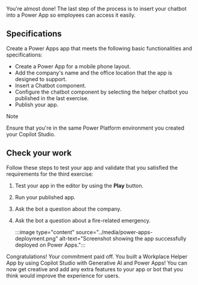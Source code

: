 You're almost done! The last step of the process is to insert your chatbot into a Power App so employees can access it easily.

## Specifications

Create a Power Apps app that meets the following basic functionalities and specifications:

- Create a Power App for a mobile phone layout.
- Add the company's name and the office location that the app is designed to support.
- Insert a Chatbot component.
- Configure the chatbot component by selecting the helper chatbot you published in the last exercise.
- Publish your app.

> [!NOTE]
> Ensure that you're in the same Power Platform environment you created your Copilot Studio.

## Check your work

Follow these steps to test your app and validate that you satisfied the requirements for the third exercise:

1. Test your app in the editor by using the **Play** button.
1. Run your published app.
1. Ask the bot a question about the company.
1. Ask the bot a question about a fire-related emergency.

    :::image type="content" source="../media/power-apps-deployment.png" alt-text="Screenshot showing the app successfully deployed on Power Apps.":::

Congratulations! Your commitment paid off. You built a Workplace Helper App by using Copilot Studio with Generative AI and Power Apps! You can now get creative and add any extra features to your app or bot that you think would improve the experience for users.
